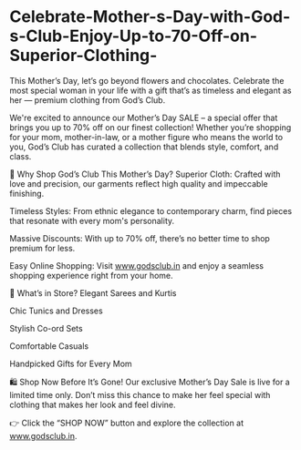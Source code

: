 # Celebrate-Mother-s-Day-with-God-s-Club-Enjoy-Up-to-70-Off-on-Superior-Clothing-

This Mother’s Day, let’s go beyond flowers and chocolates. Celebrate the most special woman in your life with a gift that’s as timeless and elegant as her — premium clothing from God’s Club.

We're excited to announce our Mother’s Day SALE – a special offer that brings you up to 70% off on our finest collection! Whether you’re shopping for your mom, mother-in-law, or a mother figure who means the world to you, God’s Club has curated a collection that blends style, comfort, and class.

🌸 Why Shop God’s Club This Mother’s Day?
Superior Cloth: Crafted with love and precision, our garments reflect high quality and impeccable finishing.

Timeless Styles: From ethnic elegance to contemporary charm, find pieces that resonate with every mom's personality.

Massive Discounts: With up to 70% off, there’s no better time to shop premium for less.

Easy Online Shopping: Visit www.godsclub.in and enjoy a seamless shopping experience right from your home.

🎁 What’s in Store?
Elegant Sarees and Kurtis

Chic Tunics and Dresses

Stylish Co-ord Sets

Comfortable Casuals

Handpicked Gifts for Every Mom

🛍️ Shop Now Before It’s Gone!
Our exclusive Mother’s Day Sale is live for a limited time only. Don’t miss this chance to make her feel special with clothing that makes her look and feel divine.

👉 Click the “SHOP NOW” button and explore the collection at www.godsclub.in.
